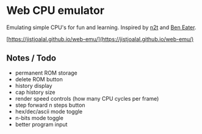 # Web CPU emulator

Emulating simple CPU's for fun and learning. Inspired by [n2t](https://www.nand2tetris.org/) and [Ben Eater](https://eater.net/).

[https://jistjoalal.github.io/web-emu/](https://jistjoalal.github.io/web-emu/)

## Notes / Todo

- permanent ROM storage
- delete ROM button
- history display
- cap history size
- render speed controls (how many CPU cycles per frame)
- step forward n steps button
- hex/dec/ascii mode toggle
- n-bits mode toggle
- better program input
